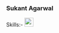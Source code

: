 ### Sukant Agarwal

Skills:-
<img src="https://upload.wikimedia.org/wikipedia/commons/e/ee/.NET_Core_Logo.svg" height="24">
